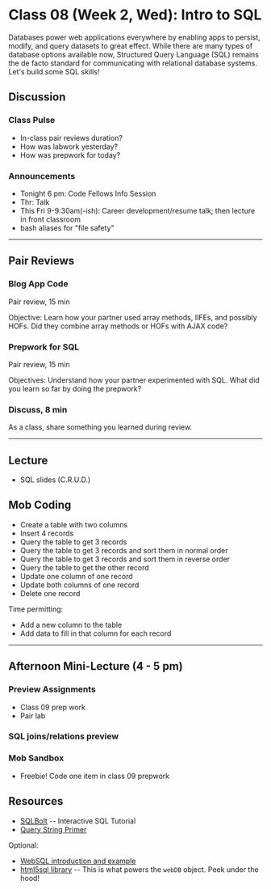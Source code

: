 # Class 08 (Week 2, Wed): Intro to SQL

Databases power web applications everywhere by enabling apps to persist, modify, and query datasets to great effect. While there are many types of database options available now, Structured Query Language (SQL) remains the de facto standard for communicating with relational database systems. Let's build some SQL skills!

## Discussion

### Class Pulse
- In-class pair reviews duration?
- How was labwork yesterday?
- How was prepwork for today?

### Announcements
- Tonight 6 pm: Code Fellows Info Session
- Thr: Talk
- This Fri 9-9:30am(-ish): Career development/resume talk; then lecture in front classroom
- bash aliases for "file safety"

---
## Pair Reviews

### Blog App Code
Pair review, 15 min

Objective: Learn how your partner used array methods, IIFEs, and possibly HOFs. Did they combine array methods or HOFs with AJAX code?

### Prepwork for SQL
Pair review, 15 min

Objectives: Understand how your partner experimented with SQL. What did you learn so far by doing the prepwork?

### Discuss, 8 min
As a class, share something you learned during review.

---
## Lecture
- SQL slides (C.R.U.D.)

## Mob Coding
- Create a table with two columns
- Insert 4 records
- Query the table to get 3 records
- Query the table to get 3 records and sort them in normal order
- Query the table to get 3 records and sort them in reverse order
- Query the table to get the other record
- Update one column of one record
- Update both columns of one record
- Delete one record

Time permitting:

- Add a new column to the table
- Add data to fill in that column for each record

---
## Afternoon Mini-Lecture (4 - 5 pm)
### Preview Assignments
- Class 09 prep work
- Pair lab

### SQL joins/relations preview

### Mob Sandbox
- Freebie! Code one item in class 09 prepwork

## Resources
- [SQLBolt](http://sqlbolt.com/) -- Interactive SQL Tutorial
- [Query String Primer](https://en.wikipedia.org/wiki/Query_string)

Optional:

- [WebSQL introduction and example](http://html5doctor.com/introducing-web-sql-databases/)
- [html5sql library](http://html5sql.com/) -- This is what powers the `webDB` object. Peek under the hood!
